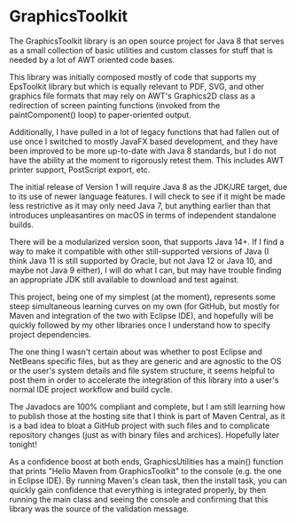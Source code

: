 # GraphicsToolkit
The GraphicsToolkit library is an open source project for Java 8 that serves as a small collection of basic utilities and custom classes for stuff that is needed by a lot of AWT oriented code bases.

This library was initially composed mostly of code that supports my EpsToolkit library but which is equally relevant to PDF, SVG, and other graphics file formats that may rely on AWT's Graphics2D class as a redirection of screen painting functions (invoked from the paintComponent() loop) to paper-oriented output.

Additionally, I have pulled in a lot of legacy functions that had fallen out of use once I switched to mostly JavaFX based development, and they have been improved to be more up-to-date with Java 8 standards, but I do not have the ability at the moment to rigorously retest them. This includes AWT printer support, PostScript export, etc.

The initial release of Version 1 will require Java 8 as the JDK/JRE target, due to its use of newer language features. I will check to see if it might be made less restrictive as it may only need Java 7, but anything earlier than that introduces unpleasantires on macOS in terms of independent standalone builds.

There will be a modularized version soon, that supports Java 14+. If I find a way to make it compatible with other still-supported versions of Java (I think Java 11 is still supported by Oracle, but not Java 12 or Java 10, and maybe not Java 9 either), I will do what I can, but may have trouble finding an appropriate JDK still available to download and test against.

This project, being one of my simplest (at the moment), represents some steep simultaneous learning curves on my own (for GitHub, but mostly for Maven and integration of the two with Eclipse IDE), and hopefully will be quickly followed by my other libraries once I understand how to specify project dependencies.

The one thing I wasn't certain about was whether to post Eclipse and NetBeans specific files, but as they are generic and are agnostic to the OS or the user's system details and file system structure, it seems helpful to post them in order to accelerate the integration of this library into a user's normal IDE project workflow and build cycle.

The Javadocs are 100% compliant and complete, but I am still learning how to publish those at the hosting site that I think is part of Maven Central, as it is a bad idea to bloat a GitHub project with such files and to complicate repository changes (just as with binary files and archices). Hopefully later tonight!

As a confidence boost at both ends, GraphicsUtilities has a main() function that prints "Hello Maven from GraphicsToolkit" to the console (e.g. the one in Eclipse IDE). By running Maven's clean task, then the install task, you can quickly gain confidence that everything is integrated properly, by then running the main class and seeing the console and confirming that this library was the source of the validation message.
